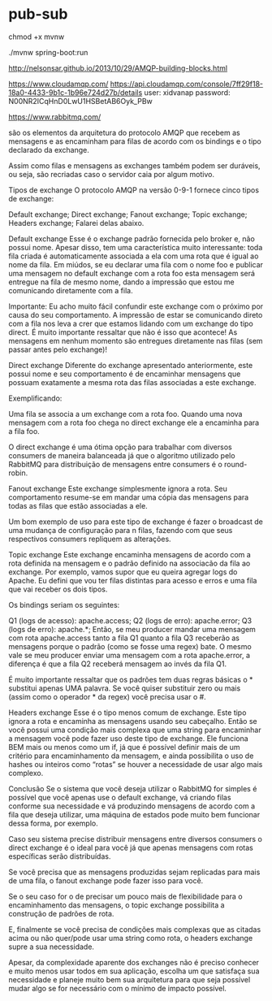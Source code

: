 # pub-sub

chmod +x mvnw

./mvnw spring-boot:run

http://nelsonsar.github.io/2013/10/29/AMQP-building-blocks.html

https://www.cloudamqp.com/
https://api.cloudamqp.com/console/7ff29f18-18a0-4433-9b1c-1b96e724d27b/details
user: xidvanap
password: N00NR2ICqHnD0LwU1HSBetAB6Oyk_PBw

https://www.rabbitmq.com/

são os elementos da arquitetura do protocolo AMQP que recebem as mensagens e as encaminham para filas de acordo com os bindings e o tipo declarado da exchange.

Assim como filas e mensagens as exchanges também podem ser duráveis, ou seja, são recriadas caso o servidor caia por algum motivo.

Tipos de exchange
O protocolo AMQP na versão 0-9-1 fornece cinco tipos de exchange:

Default exchange;
Direct exchange;
Fanout exchange;
Topic exchange;
Headers exchange;
Falarei delas abaixo.

Default exchange
Esse é o exchange padrão fornecida pelo broker e, não possui nome. Apesar disso, tem uma característica muito interessante: toda fila criada é automaticamente associada a ela com uma rota que é igual ao nome da fila. Em miúdos, se eu declarar uma fila com o nome foo e publicar uma mensagem no default exchange com a rota foo esta mensagem será entregue na fila de mesmo nome, dando a impressão que estou me comunicando diretamente com a fila.

Importante: Eu acho muito fácil confundir este exchange com o próximo por causa do seu comportamento. A impressão de estar se comunicando direto com a fila nos leva a crer que estamos lidando com um exchange do tipo direct. É muito importante ressaltar que não é isso que acontece! As mensagens em nenhum momento são entregues diretamente nas filas (sem passar antes pelo exchange)!

Direct exchange
Diferente do exchange apresentado anteriormente, este possui nome e seu comportamento é de encaminhar mensagens que possuam exatamente a mesma rota das filas associadas a este exchange.

Exemplificando:

Uma fila se associa a um exchange com a rota foo. Quando uma nova mensagem com a rota foo chega no direct exchange ele a encaminha para a fila foo.

O direct exchange é uma ótima opção para trabalhar com diversos consumers de maneira balanceada já que o algoritmo utilizado pelo RabbitMQ para distribuição de mensagens entre consumers é o round-robin.

Fanout exchange
Este exchange simplesmente ignora a rota. Seu comportamento resume-se em mandar uma cópia das mensagens para todas as filas que estão associadas a ele.

Um bom exemplo de uso para este tipo de exchange é fazer o broadcast de uma mudança de configuração para n filas, fazendo com que seus respectivos consumers repliquem as alterações.

Topic exchange
Este exchange encaminha mensagens de acordo com a rota definida na mensagem e o padrão definido na associacão da fila ao exchange. Por exemplo, vamos supor que eu queira agregar logs do Apache. Eu defini que vou ter filas distintas para acesso e erros e uma fila que vai receber os dois tipos.

Os bindings seriam os seguintes:

Q1 (logs de acesso): apache.access;
Q2 (logs de erro): apache.error;
Q3 (logs de erro): apache.*;
Então, se meu producer mandar uma mensagem com rota apache.access tanto a fila Q1 quanto a fila Q3 receberão as mensagens porque o padrão (como se fosse uma regex) bate. O mesmo vale se meu producer enviar uma mensagem com a rota apache.error, a diferença é que a fila Q2 receberá mensagem ao invés da fila Q1.

É muito importante ressaltar que os padrões tem duas regras básicas o * substitui apenas UMA palavra. Se você quiser substituir zero ou mais (assim como o operador * da regex) você precisa usar o #.

Headers exchange
Esse é o tipo menos comum de exchange. Este tipo ignora a rota e encaminha as mensagens usando seu cabeçalho. Então se você possui uma condição mais complexa que uma string para encaminhar a mensagem você pode fazer uso deste tipo de exchange. Ele funciona BEM mais ou menos como um if, já que é possível definir mais de um critério para encaminhamento da mensagem, e ainda possibilita o uso de hashes ou inteiros como “rotas” se houver a necessidade de usar algo mais complexo.

Conclusão
Se o sistema que você deseja utilizar o RabbitMQ for simples é possível que você apenas use o default exchange, vá criando filas conforme sua necessidade e vá produzindo mensagens de acordo com a fila que deseja utilizar, uma máquina de estados pode muito bem funcionar dessa forma, por exemplo.

Caso seu sistema precise distribuir mensagens entre diversos consumers o direct exchange é o ideal para você já que apenas mensagens com rotas específicas serão distribuídas.

Se você precisa que as mensagens produzidas sejam replicadas para mais de uma fila, o fanout exchange pode fazer isso para você.

Se o seu caso for o de precisar um pouco mais de flexibilidade para o encaminhamento das mensagens, o topic exchange possibilita a construção de padrões de rota.

E, finalmente se você precisa de condições mais complexas que as citadas acima ou não quer/pode usar uma string como rota, o headers exchange supre a sua necessidade.

Apesar, da complexidade aparente dos exchanges não é preciso conhecer e muito menos usar todos em sua aplicação, escolha um que satisfaça sua necessidade e planeje muito bem sua arquitetura para que seja possível mudar algo se for necessário com o mínimo de impacto possível.
